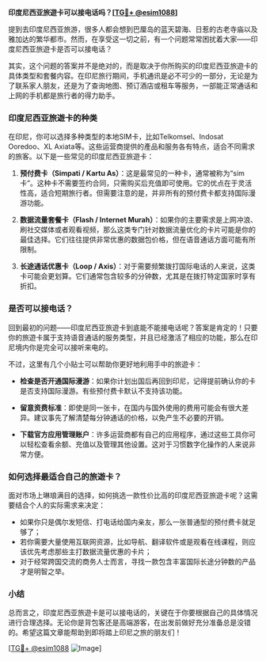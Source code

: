 **印度尼西亚旅遊卡可以接电话吗？[[TG💪+ @esim1088](https://t.me/s/esim1088)]**

提到去印度尼西亚旅游，很多人都会想到巴厘岛的蓝天碧海、日惹的古老寺庙以及雅加达的繁华都市。然而，在享受这一切之前，有一个问题常常困扰着大家——印度尼西亚旅遊卡是否可以接电话？

其实，这个问题的答案并不是绝对的，而是取决于你所购买的印度尼西亚旅遊卡的具体类型和套餐内容。在印尼旅行期间，手机通讯是必不可少的一部分，无论是为了联系家人朋友，还是为了查询地图、预订酒店或租车等服务，一部能正常通话和上网的手机都是旅行者的得力助手。

### 印度尼西亚旅遊卡的种类

在印尼，你可以选择多种类型的本地SIM卡，比如Telkomsel、Indosat Ooredoo、XL Axiata等。这些运营商提供的產品和服务各有特点，适合不同需求的旅客。以下是一些常见的印度尼西亚旅遊卡：

1. **预付费卡（Simpati / Kartu As）**：这是最常见的一种卡，通常被称为“sim卡”。这种卡不需要签约合同，只需购买后充值即可使用。它的优点在于灵活性高，适合短期旅行者。但需要注意的是，并非所有的预付费卡都支持国际漫游功能。

2. **数据流量套餐卡（Flash / Internet Murah）**：如果你的主要需求是上网冲浪、刷社交媒体或者观看视频，那么这类专门针对数据流量优化的卡片可能是你的最佳选择。它们往往提供非常优惠的数据包价格，但在语音通话方面可能有所限制。

3. **长途通话优惠卡（Loop / Axis）**：对于需要频繁拨打国际电话的人来说，这类卡可能会更划算。它们通常包含较多的分钟数，尤其是在拨打特定国家时享有折扣。

### 是否可以接电话？

回到最初的问题——印度尼西亚旅遊卡到底能不能接电话呢？答案是肯定的！只要你的旅遊卡属于支持语音通话的服务类型，并且已经激活了相应的功能，那么在印尼境内你是完全可以接听来电的。

不过，这里有几个小贴士可以帮助你更好地利用手中的旅遊卡：

- **检查是否开通国际漫游**：如果你计划出国后再回到印尼，记得提前确认你的卡是否支持国际漫游。有些预付费卡默认不支持该功能。
  
- **留意资费标准**：即使是同一张卡，在国内与国外使用的费用可能会有很大差异。建议事先了解清楚每分钟通话的价格，以免产生不必要的开销。

- **下载官方应用管理账户**：许多运营商都有自己的应用程序，通过这些工具你可以轻松查看余额、充值以及管理其他设置。这对于习惯数字化操作的人来说非常方便。

### 如何选择最适合自己的旅遊卡？

面对市场上琳琅满目的选择，如何挑选一款性价比高的印度尼西亚旅遊卡呢？这需要结合个人的实际需求来决定：

- 如果你只是偶尔发短信、打电话给国内亲友，那么一张普通型的预付费卡就足够了；
- 若你需要大量使用互联网资源，比如导航、翻译软件或是观看在线课程，则应该优先考虑那些主打数据流量优惠的卡片；
- 对于经常跨国交流的商务人士而言，寻找一款包含丰富国际长途分钟数的产品才是明智之举。

### 小结

总而言之，印度尼西亚旅遊卡是可以接电话的，关键在于你要根据自己的具体情况进行合理选择。无论你是背包客还是高端游客，在出发前做好充分准备总是没错的。希望这篇文章能帮助到即将踏上印尼之旅的朋友们！

[[TG💪+ @esim1088](https://t.me/s/esim1088) ![Image](https://i.postimg.cc/4NQfJmqS/Snipaste-2025-05-13-00-14-12.png)]